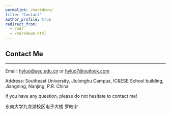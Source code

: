 ```yaml
---
permalink: /markdown/
title: "Contact"
author_profile: true
redirect_from: 
  - /md/
  - /markdown.html
---
```


## Contact Me
-----
Email: hyluo@seu.edu.cn or hyluo7@outlook.com

Address: Southeast University, Jiulonghu Campus, IC&ESE School building, Jiangning, Nanjing, P.R. China

If you have any question, please do not hesitate to contact me!

东南大学九龙湖校区电子大楼 罗皓宇
